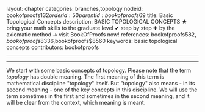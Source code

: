 layout: chapter
categories: branches,topology
nodeid: bookofproofs$132
orderid: 50
parentid: bookofproofs$69
title: Basic Topological Concepts
description: BASIC TOPOLOGICAL CONCEPTS ★ bring your math skills to the graduate level ✔ step by step ✚ by the axiomatic method ➜ visit BookOfProofs now!
references: bookofproofs$582,bookofproofs$8336,bookofproofs$8560
keywords: basic topological concepts
contributors: bookofproofs

---


---

We start with some basic concepts of topology. Please note that the term _topology_ has double meaning. The first meaning of this term is mathematical discipline "topology" itself. But "topology" also means - in its second meaning - one of the key concepts in this discipline.  We will use the term sometimes in the first and sometimes in the second meaning, and it will be clear from the context, which meaning is meant.
